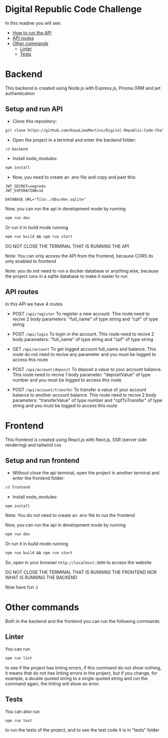 # Digital Republic Code Challenge

In this readme you will see:

- [How to run the API](#how-to-run-the-api)
- [API routes](#api-routes)
- [Other commands](#other-commands)
  - [Linter](#linter)
  - [Tests](#tests)

# Backend

This backend is created using Node.js with Express.js, Prisma ORM and jwt authentication

## Setup and run API

- Clone this repository:
```zsh
git clone https://github.com/KauaLimaMartins/Digital-Republic-Code-Challange.git
```

- Open the project in a terminal and enter the backend folder: 
```zsh
cd backend
```

- Install node_modules:
```zsh
npm install
```

- Now, you need to create an .env file and copy and past this:
```env
JWT_SECRET=segredo
JWT_EXPIRATION=1d

DATABASE_URL="file:./dbs/dev.sqlite"
```

Now, you can run the api in development mode by running
```zsh
npm run dev
```

Or run it in build mode running
```zsh
npm run build && npm run start
```

DO NOT CLOSE THE TERMINAL THAT IS RUNNING THE API

Note: You can only access the API from the frontend, because CORS its only enabled to frontend

Note: you do not need to run a docker database or anything else, because the project runs in a sqlite database to make it easier to run

## API routes

In this API we have 4 routes

- POST ``` /api/register ``` To register a new account. This route need to recive 2 body parameters: "full_name" of type string and "cpf" of type string

- POST ``` /api/login ``` To login in the account. This route need to recive 2 body parameters: "full_name" of type string and "cpf" of type string

- GET ``` /api/account ``` To get logged account full_name and balance. This route do not need to recive any parameter and you must be logged to access this route

- POST ``` /api/account/deposit ``` To deposit a value to your account balance. This route need to recive 1 body parameter: "depositValue" of type number and you must be logged to access this route

- POST ``` /api/account/transfer ``` To transfer a value of your account balance to another account balance. This route need to recive 2 body parameters: "transferValue" of type number and "cpfToTransfer" of type string and you must be logged to access this route

# Frontend

This frontend is created using React.js with Next.js, SSR (server side rendering) and tailwind css

## Setup and run frontend

- Without close the api terminal, open the project in another terminal and enter the frontend folder: 
```zsh
cd frontend
```

- Install node_modules:
```zsh
npm install
```

Note: You do not need to create an .env file to run the frontend

Now, you can run the api in development mode by running
```zsh
npm run dev
```

Or run it in build mode running
```zsh
npm run build && npm run start
```

So, open in your browser ``` http://localhost:3000 ``` to access the website

DO NOT CLOSE THE TERMINAL THAT IS RUNNING THE FRONTEND NOR WHAT IS RUNNING THE BACKEND

Now have fun :)

# Other commands

Both in the backend and the frontend you can run the following commands

## Linter
You can run
```zsh
npm run lint
```
to see if the project has linting errors, if this command do not show nothing, it means that do not has linting errors in the project, but if you change, for example, a double quoted string to a single quoted string and run the command again, the linting will show an error.

## Tests
You can also run
```zsh
npm run test
```
to run the tests of the project, and to see the test code it is in "tests" folder
